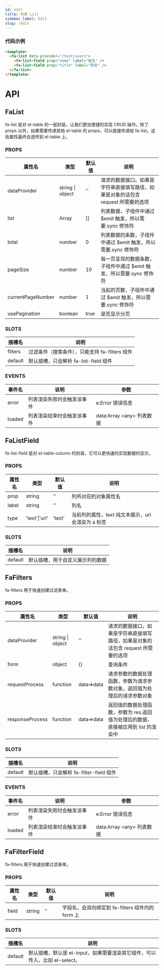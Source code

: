 ```yaml
---
id: edit
title: 列表 List
sidebar_label: Edit
slug: /edit
---
```


### 代码示例

```html
<template>
  <fa-list data-provider="/test/users">
    <fa-list-field prop="name" label="姓名" />
    <fa-list-field prop="title" label="职务" />
  </fa-list>
</template>
```

# API

## FaList

fa-list 是对 el-table 的一层封装，让我们更加便捷的实现 CRUD 操作。除了 props 以外，如果需要传递其他 el-table 的 props，可以直接传递给 fa-list，这些属性最终会透传到 el-table 上。

### PROPS

| 属性名            | 类型             | 默认值 | 说明                                                                              |
| ----------------- | ---------------- | ------ | --------------------------------------------------------------------------------- |
| dataProvider      | string \| object | ''     | 请求的数据接口。如果是字符串直接填写路径，如果是对象的话包含 request 所需要的选项 |
| list              | Array            | []     | 列表数据，子组件中通过 \$emit 触发，所以需要.sync 修饰符                          |
| total             | number           | 0      | 列表数据的条数，子组件中通过 \$emit 触发，所以需要.sync 修饰符                    |
| pageSize          | number           | 10     | 每一页呈现的数据条数，子组件中通过 \$emit 触发，所以需要.sync 修饰符              |
| currentPageNumber | number           | 1      | 当前的页数，子组件中通过 \$emit 触发，所以需要.sync 修饰符                        |
| usePagination     | boolean          | true   | 是否显示分页                                                                      |

### SLOTS

| 插槽名  | 说明                                           |
| ------- | ---------------------------------------------- |
| filters | 过滤条件（搜索条件），只能支持 fa-filters 组件 |
| default | 默认插槽，只会解析 fa-list-field 组件          |

### EVENTS

| 事件名 | 说明                       | 参数                       |
| ------ | -------------------------- | -------------------------- |
| error  | 列表渲染失败时会触发该事件 | e:Error 错误信息           |
| loaded | 列表渲染结束时会触发该事件 | data:Array <any\> 列表数据 |

## FaListField

fa-list-field 是对 el-table-column 的封装，它可以更快速的实现数据的显示。

### PROPS

| 属性名 | 类型          | 默认值 | 说明                                               |
| ------ | ------------- | ------ | -------------------------------------------------- |
| prop   | string        | ''     | 列所对应的对象属性名                               |
| label  | string        | ''     | 列名                                               |
| type   | 'text'\|'url' | 'text' | 当前列的属性，text 纯文本展示，url 会渲染为 a 标签 |

### SLOTS

| 插槽名  | 说明                             |
| ------- | -------------------------------- |
| default | 默认插槽，用于自定义展示列的数据 |

## FaFilters

fa-filters 用于快速创建过滤表单。

### PROPS

| 属性名          | 类型             | 默认值     | 说明                                                                              |
| --------------- | ---------------- | ---------- | --------------------------------------------------------------------------------- |
| dataProvider    | string \| object | ''         | 请求的数据接口。如果是字符串直接填写路径，如果是对象的话包含 request 所需要的选项 |
| form            | object           | {}         | 查询条件                                                                          |
| requestProcess  | function         | data=>data | 请求参数的数据处理函数，参数为请求参数对象，返回值为处理后的请求参数对象          |
| responseProcess | function         | data=>data | 返回值的数据处理函数，参数为 res.返回值为处理后的数据，直接被应用到 list 的渲染中 |

### SLOTS

| 插槽名  | 说明                                    |
| ------- | --------------------------------------- |
| default | 默认插槽，只会解析 fa-filter-field 组件 |

### EVENTS

| 事件名 | 说明                       | 参数                       |
| ------ | -------------------------- | -------------------------- |
| error  | 列表渲染失败时会触发该事件 | e:Error 错误信息           |
| loaded | 列表渲染结束时会触发该事件 | data:Array <any\> 列表数据 |

## FaFilterField

fa-filters 用于快速创建过滤表单。

### PROPS

| 属性名 | 类型   | 默认值 | 说明                                             |
| ------ | ------ | ------ | ------------------------------------------------ |
| field  | string | ''     | 字段名，会双向绑定到 fa-filters 组件内的 form 上 |

### SLOTS

| 插槽名  | 说明                                                                        |
| ------- | --------------------------------------------------------------------------- |
| default | 默认插槽，默认是 el-input，如果需要渲染其它组件，可以传入，比如 el-select。 |
